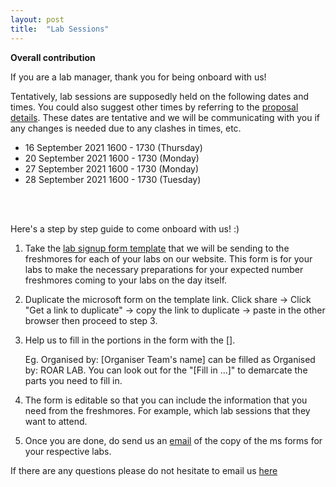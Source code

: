 ```yaml
---
layout: post
title:  "Lab Sessions"
---
```

**Overall contribution**

If you are a lab manager, thank you for being onboard with us!

Tentatively, lab sessions are supposedly held on the following dates and times. You could also suggest other times by referring to the [proposal details](https://opensutd.org/DiscoverSUTD-2021-microsite/proposal_details/). These dates are tentative and we will be communicating with you if any changes is needed due to any clashes in times, etc.

- 16 September 2021 1600 - 1730 (Thursday)
- 20 September 2021 1600 - 1730 (Monday)
- 27 September 2021 1600 - 1730 (Monday)
- 28 September 2021 1600 - 1730 (Tuesday)
<br/>
<br/>

Here's a step by step guide to come onboard with us! :)

1. Take the [lab signup form template](https://forms.office.com/Pages/DesignPage.aspx?fragment=FormId%3Ddrd2NJDpck-5UGJImDFiPSPGuwVqkZ9EkYGLjfibzbNUOUZBSFBLUllOS0VSN0hEWTFMRlNIMTdDTS4u%26Token%3D0ef958dd63ce4f2b9288e15c0552c8a5) that we will be sending to the freshmores for each of your labs on our website. This form is for your labs to make the necessary preparations for your expected number freshmores coming to your labs on the day itself.

2. Duplicate the microsoft form on the template link. Click share -> Click "Get a link to duplicate" -> copy the link to duplicate -> paste in the other browser then proceed to step 3. 

3. Help us to fill in the portions in the form with the []. 

    Eg. Organised by: [Organiser Team's name] can be filled as Organised by: ROAR LAB. You can look out for the "[Fill in ...]" to demarcate the parts you need to fill in. 



4. The form is editable so that you can include the information that you need from the freshmores. For example, which lab sessions that they want to attend. 

5. Once you are done, do send us an [email](mailto:DiscoverSUTD-2021@SUTDAPAC.onmicrosoft.com) of the copy of the ms forms for your respective labs. 



If there are any questions please do not hesitate to email us [here](mailto:DiscoverSUTD-2021@SUTDAPAC.onmicrosoft.com)